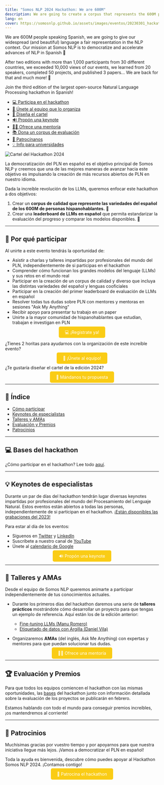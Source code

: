 ```yaml
---
title: "Somos NLP 2024 Hackathon: We are 600M"
description: We are going to create a corpus that represents the 600M people who speak Spanish and to standardize how to evaluate our LLMs.
lang: en
cover: https://somosnlp.github.io/assets/images/eventos/20230301_hackathon_wip.png
---
```


We are 600M people speaking Spanish, we are going to give our widespread (and beautiful) language a fair representation in the NLP context. Our mission at Somos NLP is to democratize and accelerate advances of NLP in Spanish 🚀 

After two editions with more than 1,000 participants from 30 different countries, we exceeded 10,000 views of our events, we learned from 20 speakers, completed 50 projects, and published 3 papers... We are back for that and much more! 💪

Join the third edition of the largest open-source Natural Language Processing hackathon in Spanish!

- [💻 Participa en el hackathon](https://hackathonsomosnlp2024.eventbrite.com/?aff=w)
- [🤗 Únete al equipo que lo organiza](https://forms.gle/radg18NMLRZMPu38A)
- [🎨 Diseña el cartel](https://somosnlp.org/hackathon/cartel)
- [🔊 Propón una keynote](https://forms.gle/YpUvifDNLG6E56Cy9)
- [🧑‍🏫 Ofrece una mentoría](https://forms.gle/7UmsVDnFmNo1pCrf9)
- [📚 Dona un corpus de evaluación](https://somosnlp.org/donatucorpus)
- [🙌 Patrocínanos](https://forms.gle/sEkxstwbJSRYpgDa8)
- [💡 Info para universidades](https://somosnlp.org/hackathon/universidades)

![Cartel del Hackathon 2024](https://somosnlp.github.io/assets/images/eventos/20230301_hackathon_wip.png)

La democratización del PLN en español es el objetivo principal de Somos NLP y creemos que una de las mejores maneras de avanzar hacia este objetivo es impulsando la creación de más recursos abiertos de PLN en nuestro idioma.

Dada la increíble revolución de los LLMs, queremos enfocar este hackathon a dos objetivos:
1. Crear un **corpus de calidad que represente las variedades del español de los 600M de personas hispanohablantes.** 💛
2. Crear una **leaderboard de LLMs en español** que permita estandarizar la evaluación del progreso y comparar los modelos disponibles. 🚀 

---

## 🚀 Por qué participar

Al unirte a este evento tendrás la oportunidad de:

- Asistir a charlas y talleres impartidas por profesionales del mundo del PLN, independientemente de si participas en el hackathon
- Comprender cómo funcionan los grandes modelos del lenguaje (LLMs) y sus retos en el mundo real
- Participar en la creación de un corpus de calidad y diverso que incluya las distintas variedades del español y lenguas cooficiales
- Participar en la creación del primer leaderboard de evaluación de LLMs en español
- Resolver todas tus dudas sobre PLN con mentores y mentoras en sesiones "Ask My Anything"
- Recibir apoyo para presentar tu trabajo en un paper
- Unirte a la mayor comunidad de hispanohablantes que estudian, trabajan e investigan en PLN

<center><a href="https://hackathonsomosnlp2024.eventbrite.com/?aff=w" target="_blank" style="background-color:#FACC15; color:white; padding:10px 20px; text-decoration:none; border-radius:5px;">💻 ¡Regístrate ya!</a></center>

¿Tienes 2 horitas para ayudarnos con la organización de este increíble evento?

<center><a href="https://forms.gle/radg18NMLRZMPu38A" target="_blank" style="background-color:#FACC15; color:white; padding:10px 20px; text-decoration:none; border-radius:5px;">🤗 ¡Únete al equipo!</a></center>

¿Te gustaría diseñar el cartel de la edición 2024?

<center><a href="https://somosnlp.org/hackathon/cartel" target="_blank" style="background-color:#FACC15; color:white; padding:10px 20px; text-decoration:none; border-radius:5px;">🎨 Mándanos tu propuesta</a></center>

---

## 📝 Índice

- [Cómo participar](https://somosnlp.org/hackathon/bases)
- [Keynotes de especialistas](#keynotes-de-especialistas)
- [Talleres y AMAs](#talleres-y-amas)
- [Evaluación y Premios](#evaluacion-y-premios)
- [Patrocinios](#patrocinios)

---

## 💻 Bases del hackathon

¿Cómo participar en el hackathon? Lee todo [aquí](https://somosnlp.org/hackathon/bases).

---

## 💡 Keynotes de especialistas

Durante un par de días del hackathon tendrán lugar diversas keynotes impartidas por profesionales del mundo del Procesamiento del Lenguaje Natural. Estos eventos están abiertos a todas las personas, independientemente de si participan en el hackathon. [¡Están disponibles las grabaciones del 2023!](https://www.youtube.com/playlist?list=PLTA-KAy8nxaCDc0IJpLac-3csiAepV546)

Para estar al día de los eventos:
- Síguenos en [Twitter](https://twitter.com/somosnlp_) y [LinkedIn](https://www.linkedin.com/company/somosnlp)
- Suscríbete a nuestro canal de [YouTube](https://www.youtube.com/c/somosnlp?sub_confirmation=1)
- Únete al [calendario de Google](https://calendar.google.com/calendar/u/0?cid=ZWM3MGZhODIzNmYyNzBlMTYwYzFiMjdhNDgzZWMyMjA1ZjQwYzUyN2E5N2MwZTJhZmY0OTcwZDZmZjBkYzQyMEBncm91cC5jYWxlbmRhci5nb29nbGUuY29t)

<center><a href="https://forms.gle/YpUvifDNLG6E56Cy9" target="_blank" style="background-color:#FACC15; color:white; padding:10px 20px; text-decoration:none; border-radius:5px;">🔊 Propón una keynote</a></center>

---

## 📖 Talleres y AMAs

Desde el equipo de Somos NLP queremos animarte a participar independientemente de tus conocimientos actuales.

- Durante los primeros días del hackathon daremos una serie de **talleres prácticos** mostrándote cómo desarrollar un proyecto para que tengas un ejemplo de referencia. Aquí están los de la edición anterior:

  - [Fine-tuning LLMs (Manu Romero)](https://somosnlp.org/hackathon-2023/fine-tuning-llms)
  - [Etiquetado de datos con Argilla (Daniel Vila)](https://somosnlp.org/hackathon-2023/etiquetado-de-datos-con-argilla)

- Organizaremos **AMAs** (del inglés, Ask Me Anything) con expertas y mentores para que puedan solucionar tus dudas.

<center><a href="https://forms.gle/7UmsVDnFmNo1pCrf9" target="_blank" style="background-color:#FACC15; color:white; padding:10px 20px; text-decoration:none; border-radius:5px;">🧑‍🏫 Ofrece una mentoría</a></center>

---

## 🏆 Evaluación y Premios

Para que todos los equipos comiencen el hackathon con las mismas oportunidades, las [bases](https://somosnlp.org/hackathon/bases) del hackathon junto con información detallada sobre la evaluación de los proyectos se publicarán en febrero.

Estamos hablando con todo el mundo para conseguir premios increíbles, ¡os mantendremos al corriente! 

---

## 👏 Patrocinios

Muchísimas gracias por vuestro tiempo y por apoyarnos para que nuestra iniciativa llegue más lejos. ¡Vamos a democratizar el PLN en español!

Toda la ayuda es bienvenida, descubre cómo puedes apoyar al Hackathon Somos NLP 2024. ¡Contamos contigo!

<center><a href="https://forms.gle/sEkxstwbJSRYpgDa8" target="_blank" style="background-color:#FACC15; color:white; padding:10px 20px; text-decoration:none; border-radius:5px;">🙌 Patrocina el hackathon</a></center>
